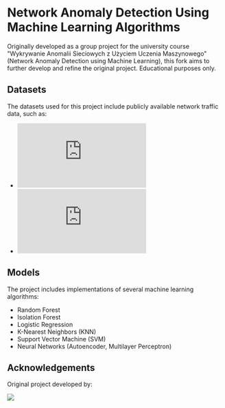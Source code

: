 # Network Anomaly Detection Using Machine Learning Algorithms

Originally developed as a group project for the university course "Wykrywanie Anomalii Sieciowych z Użyciem Uczenia Maszynowego" (Network Anomaly Detection using Machine Learning), this fork aims to further develop and refine the original project. Educational purposes only.

## Datasets

The datasets used for this project include publicly available network traffic data, such as:
- ![CIC-IDS2017](https://www.unb.ca/cic/datasets/ids-2017.html)
- ![CSE-CIC-IDS2018](https://www.unb.ca/cic/datasets/ids-2018.html)

## Models
The project includes implementations of several machine learning algorithms:
- Random Forest
- Isolation Forest
- Logistic Regression
- K-Nearest Neighbors (KNN)
- Support Vector Machine (SVM)
- Neural Networks (Autoencoder, Multilayer Perceptron)

## Acknowledgements
Original project developed by:

<a href = "https://github.com/dwdwjtwcz/ids2017-anomaly-detection/graphs/contributors">
   <img src = "https://contrib.rocks/image?repo=dwdwjtwcz/ids2017-anomaly-detection"/>
</a>
 





